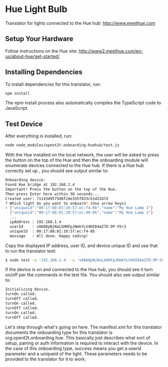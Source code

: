 # Hue Light Bulb

Translator for lights connected to the Hue hub: http://www.meethue.com

## Setup Your Hardware

Follow instructions on the Hue site: http://www2.meethue.com/en-us/about-hue/get-started/

## Installing Dependencies
To install dependencies for this translator, run:

```bash
npm install
```

The npm install process also automatically compiles the TypeScript code to JavaScript.

## Test Device
After everything is installed, run:

```bash
node node_modules/opent2t-onboarding-huehub/test.js
```

With the Hue installed on the local network, the user will be asked to press the button on the top of the Hue and then the onboarding module will enumerate devices
connected to the Hue hub. If there is a Hue hub correctly set up , you should see output similar to:

```bash
Onboarding device:
Found Hue bridge at 192.168.1.4
Important! Press the button on the top of the Hue.
Then press Enter here within 30 seconds...
Created user: 71143d957508f24e355f833c51d2247d
? Which light do you want to onboard? (Use arrow keys)
> {"uniqueid":"00:17:88:01:10:57:ec:f4-0b","name":"My Hue Lamp 1"}
  {"uniqueid":"00:17:88:01:10:57:ec:40-0b","name":"My Hue Lamp 2"}
  ...
  ipAddress : 192.168.1.4
  userId    : s06A0pNjNaLkHHFpJHmkYLV4HI84mZ7D-9P-V5r3
  uniqueId  : 00:17:88:01:10:57:ec:f4-0b
  message   : All done. Happy coding!
```

Copy the displayed IP address, user ID, and device unique ID and use that to run the translator test:

```bash
$ node test -a '192.168.1.4' -u 's06A0pNjNaLkHHFpJHmkYLV4HI84mZ7D-9P-V5r3' -i '00:17:88:01:10:57:ec:f4-0b'
```

If the device is on and connected to the Hue hub, you should see it turn on/off per
the commands in the test file. You should also see output similar to:

```bash
Initializing device.
turnOn called.
turnOff called.
turnOn called.
turnOff called.
turnOn called.
turnOff called.
```

Let's step through what's going on here. The manifest.xml for this translator documents the onboarding type
for this translator is org.opent2t.onboarding.hue. This basically just describes what sort of setup, pairing or
auth information is required to interact with the device. In the case of this onboarding type, success means you get
a userid parameter and a uniqueid of the light. These parameters needs to be provided to the translator for it to work.
